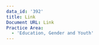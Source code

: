 ```yaml
---
data_id: '392'
title: Link
Document URL: Link
Practice Area:
  - 'Education, Gender and Youth'
---
```

